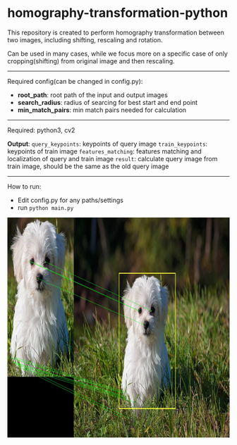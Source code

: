 # homography-transformation-python

This repository is created to perform homography transformation between two images, including shifting, rescaling and rotation.

Can be used in many cases, while we focus more on a specific case of only cropping(shifting) from original image and then rescaling.

****
Required config(can be changed in config.py):

* **root_path**: root path of the input and output images
* **search_radius**: radius of searcing for best start and end point
* **min_match_pairs**: min match pairs needed for calculation

****
Required: python3, cv2

**Output**: 
`query_keypoints`: keypoints of query image
`train_keypoints`: keypoints of train image
`features_matching`: features matching and localization of query and train image
`result`: calculate query image from train image, should be the same as the old query image

****
How to run: 
* Edit config.py for any paths/settings
* run `python main.py`

<img src="src_img/features_matching.jpg" width="1000" height="500" title="Features matching" />
